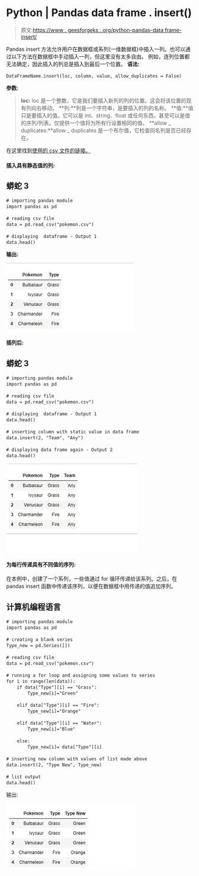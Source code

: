 # Python | Pandas data frame . insert()

> 原文:[https://www . geesforgeks . org/python-pandas-data frame-insert/](https://www.geeksforgeeks.org/python-pandas-dataframe-insert/)

Pandas insert 方法允许用户在数据框或系列(一维数据框)中插入一列。也可以通过以下方法在数据框中手动插入一列，但这里没有太多自由。
例如，连列位置都无法确定，因此插入的列总是插入到最后一个位置。
**语法:**

```
DataFrameName.insert(loc, column, value, allow_duplicates = False)
```

**参数:**

> **loc:** loc 是一个整数，它是我们要插入新列的列的位置。这会将该位置的现有列向右移动。
> **列:**列是一个字符串，是要插入的列的名称。
> **值:**值只是要插入的值。它可以是 int、string、float 或任何东西，甚至可以是值的序列/列表。仅提供一个值将为所有行设置相同的值。
> **allow _ duplicates:**allow _ duplicates 是一个布尔值，它检查同名列是否已经存在。

在这里找到[使用的 csv 文件的链接。](https://drive.google.com/open?id=1lTqPuIG8LArBAUCaLTvKi03-Vf2aA0Yq) 

#### 插入具有静态值的列:

## 蟒蛇 3

```
# importing pandas module
import pandas as pd

# reading csv file
data = pd.read_csv("pokemon.csv")

# displaying  dataframe - Output 1
data.head()
```

**输出:**

![](img/b63401b21dfc26c6b49d12a43dd7ded2.png)

**插列后:**

## 蟒蛇 3

```
# importing pandas module
import pandas as pd

# reading csv file
data = pd.read_csv("pokemon.csv")

# displaying  dataframe - Output 1
data.head()

# inserting column with static value in data frame
data.insert(2, "Team", "Any")

# displaying data frame again - Output 2
data.head()
```

![](img/65de9343909bc7d6a94aac9957266aa1.png)

#### 为每行传递具有不同值的序列:

在本例中，创建了一个系列，一些值通过 for 循环传递给该系列。之后，在 pandas insert 函数中传递该序列，以便在数据框中用传递的值追加序列。

## 计算机编程语言

```
# importing pandas module
import pandas as pd

# creating a blank series
Type_new = pd.Series([])

# reading csv file
data = pd.read_csv("pokemon.csv")

# running a for loop and assigning some values to series
for i in range(len(data)):
    if data["Type"][i] == "Grass":
        Type_new[i]="Green"

    elif data["Type"][i] == "Fire":
        Type_new[i]="Orange"

    elif data["Type"][i] == "Water":
        Type_new[i]="Blue"

    else:
        Type_new[i]= data["Type"][i]

# inserting new column with values of list made above       
data.insert(2, "Type New", Type_new)

# list output
data.head()
```

输出:

![](img/0e0eb6ff9c46633c321c721c99cde99d.png)